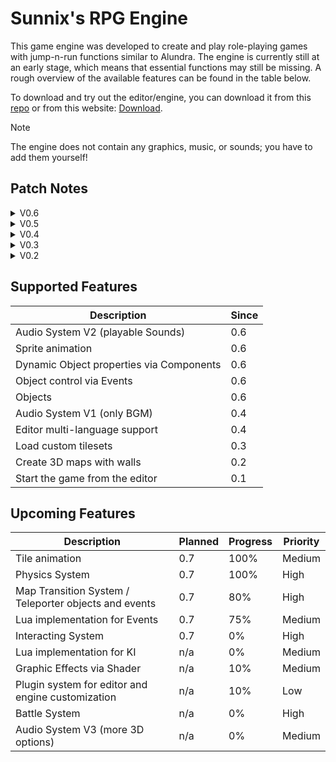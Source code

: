 # Sunnix's RPG Engine

This game engine was developed to create and play role-playing games with jump-n-run functions similar to Alundra.
The engine is currently still at an early stage, which means that essential functions may still be missing.
A rough overview of the available features can be found in the table below.

To download and try out the editor/engine, you can download it from this [repo](https://github.com/Sunnnix/Sunnixs_RPG_Engine/releases/tag/V0.6) or from this website: [Download](https://sunnix.de/downloads).

> [!NOTE]
> The engine does not contain any graphics, music, or sounds; you have to add them yourself!

## Patch Notes

<details>
    <summary>V0.6</summary>

- Objects with events and components
    - Events
        - Move
        - Wait
        - Message
        - Play Sound
    - Components
        - Render
- Event controlled textbox
- Object animation V1
- Audio System for playing Sounds
- Object states

</details>

<details>
  <summary>V0.5</summary>
  
  - New loading dialog
  - Audio system
    - Audio files can now be loaded into the game file.
    - Maps can now have audio files assigned as background music.
  - Language packs (texts are now loaded from language packs, allowing the editor to support multiple languages)

</details>

<details>
  <summary>V0.4</summary>
  
  - With the CTRL key you can:
    - Scroll with the mouse wheel (initially only the map and not the tileset)
    - Drag with the left (primary) mouse button to move your view.
    - With the Shift key, you now have an additional layer per tile. This layer is drawn above the previous layer.
  - Additionally, you can now choose between SingleDraw (draw a single tile), DragFillDraw-Rect (drag from a start point to an endpoint and fill all tiles in between in a rectangle), and the normal Fill (like in Paint).
  - You can also toggle the grid on and off.
  - Finally, I have added options under the "Game" menu when opening the game.

</details>

<details>
  <summary>V0.3</summary>

  - Added start map
    - To run the game, you now have to select a start map.
    - The selected map is displayed in green.
    - This allows for testing each map individually.
  - Added tilesets
    - These are available under the Resource Manager.
  - The selected graphic of the tileset of maps now runs over the tilesets.

</details>

<details>
  <summary>V0.2</summary>

  - Added modules and modes
  - 3 Modes for:
    - (F1) Selecting tiles to manipulate them in height and, in the future, setting tile properties.
    - (F2) Drawing the top/ground of a tile.
    - (F3) Drawing the walls of tiles.
  - Added wall handling

</details>

## Supported Features

| Description                              | Since |
|------------------------------------------|-------|
| Audio System V2 (playable Sounds)        | 0.6   |
| Sprite animation                         | 0.6   |
| Dynamic Object properties via Components | 0.6   |
| Object control via Events                | 0.6   |
| Objects                                  | 0.6   |
| Audio System V1 (only BGM)               | 0.4   |
| Editor multi-language support            | 0.4   |
| Load custom tilesets                     | 0.3   |
| Create 3D maps with walls                | 0.2   |
| Start the game from the editor           | 0.1   |

## Upcoming Features

| Description                                           | Planned | Progress | Priority |
|-------------------------------------------------------|---------|----------|----------|
| Tile animation                                        | 0.7     | 100%     | Medium   |
| Physics System                                        | 0.7     | 100%     | High     |
| Map Transition System / Teleporter objects and events | 0.7     | 80%      | High     |
| Lua implementation for Events                         | 0.7     | 75%      | Medium   |
| Interacting System                                    | 0.7     | 0%       | High     |
| Lua implementation for KI                             | n/a     | 0%       | Medium   |
| Graphic Effects via Shader                            | n/a     | 10%      | Medium   |
| Plugin system for editor and engine customization     | n/a     | 10%      | Low      |
| Battle System                                         | n/a     | 0%       | High     |
| Audio System V3 (more 3D options)                     | n/a     | 0%       | Medium   |
